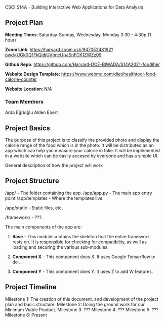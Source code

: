 ﻿CSCI S14A - Building Interactive Web Applications for Data Analysis

## Project Plan

**Meeting Times**: Saturday-Sunday, Wednesday, Monday 3:30 - 4:30p (1 hour)

**Zoom Link**: https://harvard.zoom.us/j/94705248192?pwd=UGk0Q1FkQjdjUVhncUpJSnFCK1ZWZz09

**Github Repo**: https://github.com/Harvard-DCE-BIWADA/S14A2021-foodifier

**Website Design Template**: https://www.webmd.com/diet/healthtool-food-calorie-counter

**Website Location**: N/A

### Team Members

Arda Eğrioğlu
Alden Ebert

## Project Basics

The purpose of this project is to classify the provided photo and display the calorie range of the food which is in the photo. It will be distributed as an app which can help you measure your calorie in take. It will be implemented in a website which can be easily accesed by everyone and has a simple UI.

General description of how the project will work

## Project Structure

/app/				- The folder containing the app.
/app/app.py			- The main app entry point
/app/templates		- Where the templates live.

/app/static			- Static files, etc.

/framework/			- ???.

The main components of the app are:

1. **Base** - This module contains the skeleton that the entire framework rests on. It is responsible
for checking for compatibility, as well as loading and securing the various sub-modules.

2. **Component X** - This component does X. It uses Google Tensorflow to do ...

3. **Component Y** - This component does Y. It uses Z to add W features.

## Project Timeline

Milestone 1: The creation of this document, and development of the project plan and basic structure.
Milestone 2: Doing the ground work for our Minimum Viable Product.
Milestone 3: ???
Milestone 4: ???
Milestone 5: ???
Milestone 6: Present
